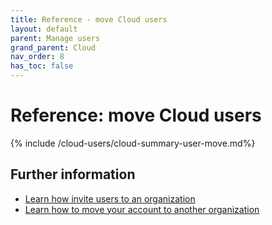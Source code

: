 ```yaml
---
title: Reference - move Cloud users
layout: default
parent: Manage users
grand_parent: Cloud
nav_order: 8
has_toc: false
---
```


# Reference: move Cloud users

{% include /cloud-users/cloud-summary-user-move.md%}

## Further information

* [Learn how invite users to an organization](/cloud/cloud-configuration/cloud-user-invite)
* [Learn how to move your account to another organization](/cloud/my-account/cloud-user-move)

